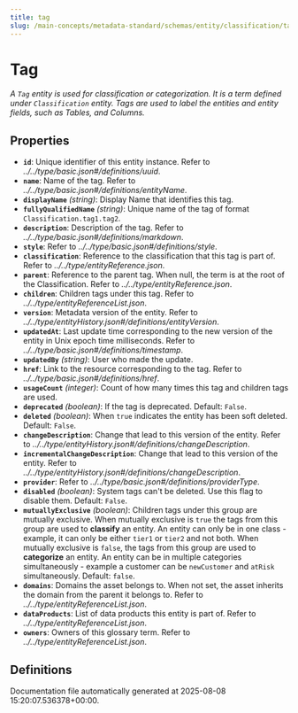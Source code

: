 ```yaml
---
title: tag
slug: /main-concepts/metadata-standard/schemas/entity/classification/tag
---
```


# Tag

*A `Tag` entity is used for classification or categorization. It is a term defined under `Classification` entity. Tags are used to label the entities and entity fields, such as Tables, and Columns.*

## Properties

- **`id`**: Unique identifier of this entity instance. Refer to *../../type/basic.json#/definitions/uuid*.
- **`name`**: Name of the tag. Refer to *../../type/basic.json#/definitions/entityName*.
- **`displayName`** *(string)*: Display Name that identifies this tag.
- **`fullyQualifiedName`** *(string)*: Unique name of the tag of format `Classification.tag1.tag2`.
- **`description`**: Description of the tag. Refer to *../../type/basic.json#/definitions/markdown*.
- **`style`**: Refer to *../../type/basic.json#/definitions/style*.
- **`classification`**: Reference to the classification that this tag is part of. Refer to *../../type/entityReference.json*.
- **`parent`**: Reference to the parent tag. When null, the term is at the root of the Classification. Refer to *../../type/entityReference.json*.
- **`children`**: Children tags under this tag. Refer to *../../type/entityReferenceList.json*.
- **`version`**: Metadata version of the entity. Refer to *../../type/entityHistory.json#/definitions/entityVersion*.
- **`updatedAt`**: Last update time corresponding to the new version of the entity in Unix epoch time milliseconds. Refer to *../../type/basic.json#/definitions/timestamp*.
- **`updatedBy`** *(string)*: User who made the update.
- **`href`**: Link to the resource corresponding to the tag. Refer to *../../type/basic.json#/definitions/href*.
- **`usageCount`** *(integer)*: Count of how many times this tag and children tags are used.
- **`deprecated`** *(boolean)*: If the tag is deprecated. Default: `False`.
- **`deleted`** *(boolean)*: When `true` indicates the entity has been soft deleted. Default: `False`.
- **`changeDescription`**: Change that lead to this version of the entity. Refer to *../../type/entityHistory.json#/definitions/changeDescription*.
- **`incrementalChangeDescription`**: Change that lead to this version of the entity. Refer to *../../type/entityHistory.json#/definitions/changeDescription*.
- **`provider`**: Refer to *../../type/basic.json#/definitions/providerType*.
- **`disabled`** *(boolean)*: System tags can't be deleted. Use this flag to disable them. Default: `False`.
- **`mutuallyExclusive`** *(boolean)*: Children tags under this group are mutually exclusive. When mutually exclusive is `true` the tags from this group are used to **classify** an entity. An entity can only be in one class - example, it can only be either `tier1` or `tier2` and not both. When mutually exclusive is `false`, the tags from this group are used to **categorize** an entity. An entity can be in multiple categories simultaneously - example a customer can be `newCustomer` and `atRisk` simultaneously. Default: `false`.
- **`domains`**: Domains the asset belongs to. When not set, the asset inherits the domain from the parent it belongs to. Refer to *../../type/entityReferenceList.json*.
- **`dataProducts`**: List of data products this entity is part of. Refer to *../../type/entityReferenceList.json*.
- **`owners`**: Owners of this glossary term. Refer to *../../type/entityReferenceList.json*.
## Definitions



Documentation file automatically generated at 2025-08-08 15:20:07.536378+00:00.
